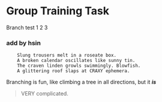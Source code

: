 # Group Training Task #
Branch test 1
2
3

### add by hsin
```
    Slung trousers melt in a roseate box.
    A broken calendar oscillates like sunny tin.
    The craven linden growls swimmingly. Blowfish.
    A glittering roof slaps at CRAXY ephemera.
```

Branching is fun, like climbing a tree in all directions, but it 
**_is_**
> VERY complicated.
